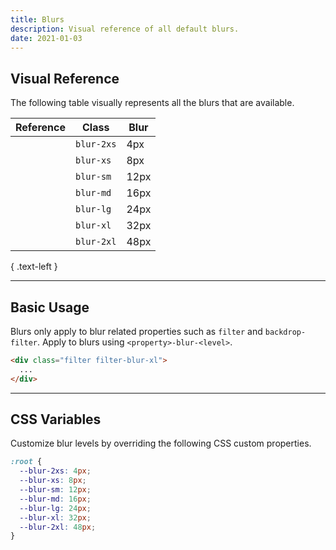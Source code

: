 ```yaml
---
title: Blurs
description: Visual reference of all default blurs.
date: 2021-01-03
---
```


## Visual Reference

The following table visually represents all the blurs that are available.

| Reference | Class | Blur |
| - | - | - |
| <div class="w-32 h-32 m-10 bg-cool-gray filter filter-blur-2xs"></div> | `blur-2xs` | 4px |
| <div class="w-32 h-32 m-10 bg-cool-gray filter filter-blur-xs"></div> | `blur-xs` | 8px |
| <div class="w-32 h-32 m-10 bg-cool-gray filter filter-blur-sm"></div> | `blur-sm` | 12px |
| <div class="w-32 h-32 m-10 bg-cool-gray filter filter-blur-md"></div> | `blur-md` | 16px |
| <div class="w-32 h-32 m-10 bg-cool-gray filter filter-blur-lg"></div> | `blur-lg` | 24px |
| <div class="w-32 h-32 m-10 bg-cool-gray filter filter-blur-xl"></div> | `blur-xl` | 32px |
| <div class="w-32 h-32 m-10 bg-cool-gray filter filter-blur-2xl"></div> | `blur-2xl` | 48px |

{ .text-left }

---

## Basic Usage

Blurs only apply to blur related properties such as `filter` and `backdrop-filter`. Apply to blurs using `<property>-blur-<level>`.

```html
<div class="filter filter-blur-xl">
  ...
</div>
```

---


## CSS Variables

Customize blur levels by overriding the following CSS custom properties.

```css
:root {
  --blur-2xs: 4px;
  --blur-xs: 8px;
  --blur-sm: 12px;
  --blur-md: 16px;
  --blur-lg: 24px;
  --blur-xl: 32px;
  --blur-2xl: 48px;
}
```